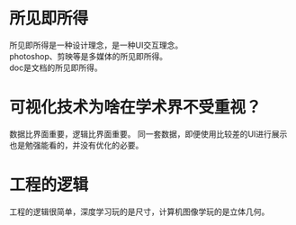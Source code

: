 # 所见即所得
所见即所得是一种设计理念，是一种UI交互理念。  
photoshop、剪映等是多媒体的所见即所得。  
doc是文档的所见即所得。  


# 可视化技术为啥在学术界不受重视？
数据比界面重要，逻辑比界面重要。
同一套数据，即便使用比较差的UI进行展示也是勉强能看的，并没有优化的必要。


# 工程的逻辑
工程的逻辑很简单，深度学习玩的是尺寸，计算机图像学玩的是立体几何。